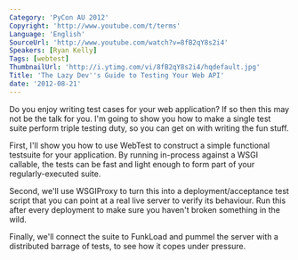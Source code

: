 ```yaml
---
Category: 'PyCon AU 2012'
Copyright: 'http://www.youtube.com/t/terms'
Language: 'English'
SourceUrl: 'http://www.youtube.com/watch?v=8fB2qY8s2i4'
Speakers: [Ryan Kelly]
Tags: [webtest]
ThumbnailUrl: 'http://i.ytimg.com/vi/8fB2qY8s2i4/hqdefault.jpg'
Title: 'The Lazy Dev''s Guide to Testing Your Web API'
date: '2012-08-21'
---
```

Do you enjoy writing test cases for your web application? If so then this may
not be the talk for you. I'm going to show you how to make a single test suite
perform triple testing duty, so you can get on with writing the fun stuff.

First, I'll show you how to use WebTest to construct a simple functional
testsuite for your application. By running in-process against a WSGI callable,
the tests can be fast and light enough to form part of your regularly-executed
suite.

Second, we'll use WSGIProxy to turn this into a deployment/acceptance test
script that you can point at a real live server to verify its behaviour. Run
this after every deployment to make sure you haven't broken something in the
wild.

Finally, we'll connect the suite to FunkLoad and pummel the server with a
distributed barrage of tests, to see how it copes under pressure.

